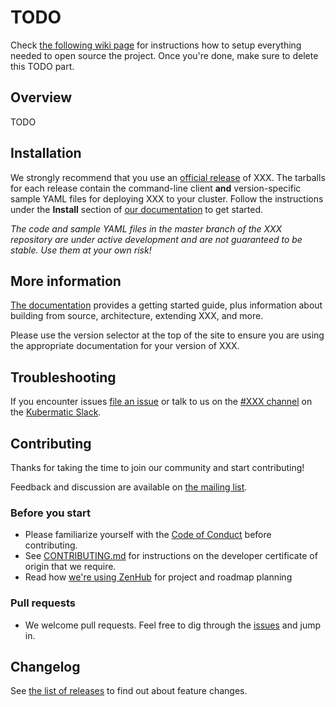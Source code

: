 # TODO

Check [the following wiki page](https://app.nuclino.com/Loodse/02-Engineering/Open-sourcing-projects-646a5b93-27d5-4245-83bc-cf10a5b9ad3d) for instructions how to setup everything needed to open source the project. Once you're done, make sure to delete this TODO part.

## Overview

TODO

## Installation

We strongly recommend that you use an [official release][3] of XXX. The tarballs for each release contain the
command-line client **and** version-specific sample YAML files for deploying XXX to your cluster.
Follow the instructions under the **Install** section of [our documentation][21] to get started.

_The code and sample YAML files in the master branch of the XXX repository are under active development and are not guaranteed to be stable. Use them at your own risk!_

## More information

[The documentation][21] provides a getting started guide, plus information about building from source, architecture, extending XXX, and more.

Please use the version selector at the top of the site to ensure you are using the appropriate documentation for your version of XXX.

## Troubleshooting

If you encounter issues [file an issue][1] or talk to us on the [#XXX channel][12] on the [Kubermatic Slack][15].

## Contributing

Thanks for taking the time to join our community and start contributing!

Feedback and discussion are available on [the mailing list][11].

### Before you start

* Please familiarize yourself with the [Code of Conduct][4] before contributing.
* See [CONTRIBUTING.md][2] for instructions on the developer certificate of origin that we require.
* Read how [we're using ZenHub][13] for project and roadmap planning

### Pull requests

* We welcome pull requests. Feel free to dig through the [issues][1] and jump in.

## Changelog

See [the list of releases][3] to find out about feature changes.

[1]: https://github.com/kubermatic/XXX/issues
[2]: https://github.com/kubermatic/XXX/blob/master/CONTRIBUTING.md
[3]: https://github.com/kubermatic/XXX/releases
[4]: https://github.com/kubermatic/XXX/blob/master/CODE_OF_CONDUCT.md

[11]: https://groups.google.com/forum/#!forum/projectXXX
[12]: https://kubermatic.slack.com/messages/XXX
[13]: https://github.com/kubermatic/XXX/blob/master/docs/zenhub.md
[15]: http://slack.kubermatic.io/

[21]: https://kubermatic.github.io/XXX/
